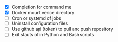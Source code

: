 -   [x] Completion for command me
-   [x] Docker mount verice directory
-   [ ] Cron or systemd of jobs
-   [ ] Uninstall configuration files
-   [ ] Use github api (token) to pull and push repository
-   [ ] Exit stauts of in Python and Bash scripts

